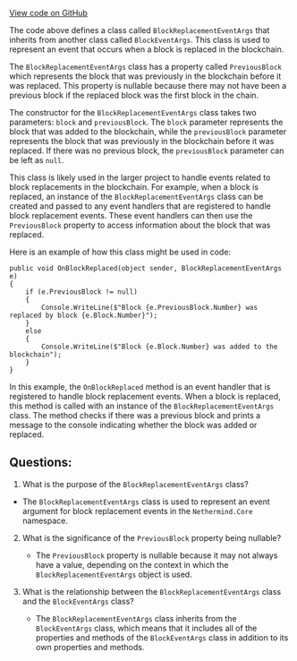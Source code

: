 [View code on GitHub](https://github.com/nethermindeth/nethermind/Nethermind.Core/BlockReplacementEventArgs.cs)

The code above defines a class called `BlockReplacementEventArgs` that inherits from another class called `BlockEventArgs`. This class is used to represent an event that occurs when a block is replaced in the blockchain. 

The `BlockReplacementEventArgs` class has a property called `PreviousBlock` which represents the block that was previously in the blockchain before it was replaced. This property is nullable because there may not have been a previous block if the replaced block was the first block in the chain. 

The constructor for the `BlockReplacementEventArgs` class takes two parameters: `block` and `previousBlock`. The `block` parameter represents the block that was added to the blockchain, while the `previousBlock` parameter represents the block that was previously in the blockchain before it was replaced. If there was no previous block, the `previousBlock` parameter can be left as `null`.

This class is likely used in the larger project to handle events related to block replacements in the blockchain. For example, when a block is replaced, an instance of the `BlockReplacementEventArgs` class can be created and passed to any event handlers that are registered to handle block replacement events. These event handlers can then use the `PreviousBlock` property to access information about the block that was replaced.

Here is an example of how this class might be used in code:

```
public void OnBlockReplaced(object sender, BlockReplacementEventArgs e)
{
    if (e.PreviousBlock != null)
    {
        Console.WriteLine($"Block {e.PreviousBlock.Number} was replaced by block {e.Block.Number}");
    }
    else
    {
        Console.WriteLine($"Block {e.Block.Number} was added to the blockchain");
    }
}
```

In this example, the `OnBlockReplaced` method is an event handler that is registered to handle block replacement events. When a block is replaced, this method is called with an instance of the `BlockReplacementEventArgs` class. The method checks if there was a previous block and prints a message to the console indicating whether the block was added or replaced.
## Questions: 
 1. What is the purpose of the `BlockReplacementEventArgs` class?
   - The `BlockReplacementEventArgs` class is used to represent an event argument for block replacement events in the `Nethermind.Core` namespace.

2. What is the significance of the `PreviousBlock` property being nullable?
   - The `PreviousBlock` property is nullable because it may not always have a value, depending on the context in which the `BlockReplacementEventArgs` object is used.

3. What is the relationship between the `BlockReplacementEventArgs` class and the `BlockEventArgs` class?
   - The `BlockReplacementEventArgs` class inherits from the `BlockEventArgs` class, which means that it includes all of the properties and methods of the `BlockEventArgs` class in addition to its own properties and methods.